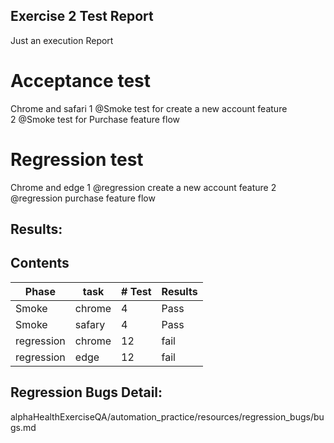 ## Exercise 2 Test Report
Just an execution Report

# Acceptance test
Chrome and safari 
1  @Smoke test for create a new account feature  
2  @Smoke test for Purchase feature flow  

# Regression test
Chrome and edge
1 @regression create a new account feature
2 @regression purchase feature flow

## Results:

## Contents

|**Phase** | **task**  | **# Test**  | **Results**  |
|---       | ---         |---         |---         |
|  Smoke   |  chrome     | 4 | Pass|
|  Smoke   |  safary     | 4 | Pass|
|  regression   |  chrome     | 12 | fail|
|  regression   |  edge     | 12 | fail|

## Regression Bugs Detail:
alphaHealthExerciseQA/automation_practice/resources/regression_bugs/bugs.md

